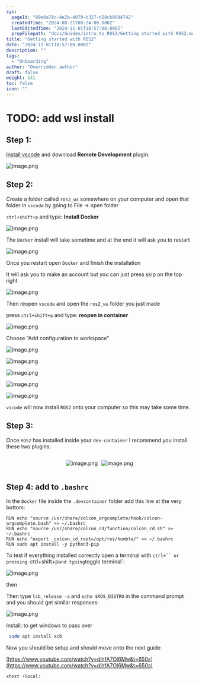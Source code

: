 ```yaml
---
sys:
  pageId: "89e0a78c-4e2b-4070-b327-d28cb0694742"
  createdTime: "2024-08-21T00:24:00.000Z"
  lastEditedTime: "2024-11-01T18:57:00.000Z"
  propFilepath: "docs/Guides/intro_to_ROS2/Getting started with ROS2.md"
title: "Getting started with ROS2"
date: "2024-11-01T18:57:00.000Z"
description: ""
tags:
  - "Onboarding"
author: "Overridden author"
draft: false
weight: 141
toc: false
icon: ""
---
```


# TODO: add wsl install

## Step 1:

[Install vscode](https://code.visualstudio.com/download) and download **Remote Development** plugin:

![image.png](https://prod-files-secure.s3.us-west-2.amazonaws.com/d518164a-d88e-44d1-a4ee-3adb3bd8bce0/efb52993-1881-4a40-b95e-6f020334f022/image.png?X-Amz-Algorithm=AWS4-HMAC-SHA256&X-Amz-Content-Sha256=UNSIGNED-PAYLOAD&X-Amz-Credential=ASIAZI2LB4663R7TQTRU%2F20250216%2Fus-west-2%2Fs3%2Faws4_request&X-Amz-Date=20250216T060933Z&X-Amz-Expires=3600&X-Amz-Security-Token=IQoJb3JpZ2luX2VjEC4aCXVzLXdlc3QtMiJIMEYCIQC8HNsu4%2F5GoLKU6UnutleHUmhvdiBHkvhq6oif11iHLgIhAOcnmL9fzpE2T8OecdwdAnv%2F%2FqtFA9cAefJwJ6xEofgWKv8DCFcQABoMNjM3NDIzMTgzODA1IgyLHBiDfygAtTeW%2BYMq3AOwQzoSFJPyEwo1kypttEnw4xmnBcyZioVvJ3G%2BoMteQMdXeZlgLi0yYIzfU5A8DBYZgw8AnrWXj8ogvTlVJJEBGBW%2BMgbS6pCBxtmaK7FXHvJzOZinWCjBzZg1CovxrfyRxX3cpoGASjcBsrP2oDMiXyWezlxsgaMyAwPMRQ1dGQdSprWYaM3AThXZnU6NIbtF6MVpdud7QG2hPeqTrnhrQ12avcv9AB1A8ULov6RQyw26DKhz6MrssrrWITQavCKCv4t2N6T8huBbIy3aHo9h6Uh%2BxKAac7IffpfNWc1Bg1nAnmv1rkOPsvrU%2FDFLS1OGXeEEmLRJixvF3vkVJbVpuWM6yRQW6XZNFtzk5ReGmcJpFuCzux0EinSnSMHXhGtdvc%2FaO04mxOvw%2BpeJEudQidWaOs26dKaDdgHQRJtpzeN6nkNu%2B7iedTfUoI%2B9JsPYGpcCwFpr6eFfRLWCekUqHN5HdTnIF3ZvD8M8erNmiVs6rxVbbTGzoUGkevP%2BXGRpZXPZYCQFvj7XBGureIcy6NE4PmLadKIy2DeICTwN75XtaSYjLGKMJ7DdB0Qb%2FXxzzxFF%2FyQs5%2BkqSQbriTq79l%2FwR%2BOGpLL1CPl34L9OhnN1EvBnpcb%2BmUPR9DCA%2FsW9BjqkAexnyFo2s7nV%2BmH%2BCwgnH7CxLZ%2BnY11uK%2BHXcYlAcXF18cyrbnGYfS6xj0232ZdNa0UbDBrz%2BYGyHax0%2FKHIbNE9xPng6dCtSasesulmqhHohk5AukcXABe6A480bufFvNeEE1qBdkRIBrygAxvN1KjihuZis20zNuvDD%2FB6DDoux32Cd%2BjaWbl7JHgNwQ9ZniR5z35vTsSN7b%2FjLrXBz%2FQmw32k&X-Amz-Signature=1d47e2c4548465b4b66e19d91bb308ee64bad467a69442c239306fcb2694771d&X-Amz-SignedHeaders=host&x-id=GetObject)

## Step 2:

Create a folder called `ros2_ws` somewhere on your computer and open that folder in `vscode` by going to File → open folder 

`ctrl+shift+p` and type: **Install Docker**

![image.png](https://prod-files-secure.s3.us-west-2.amazonaws.com/d518164a-d88e-44d1-a4ee-3adb3bd8bce0/2269dc0e-1cd5-47ff-bceb-c04ad9b2eab0/image.png?X-Amz-Algorithm=AWS4-HMAC-SHA256&X-Amz-Content-Sha256=UNSIGNED-PAYLOAD&X-Amz-Credential=ASIAZI2LB4663R7TQTRU%2F20250216%2Fus-west-2%2Fs3%2Faws4_request&X-Amz-Date=20250216T060932Z&X-Amz-Expires=3600&X-Amz-Security-Token=IQoJb3JpZ2luX2VjEC4aCXVzLXdlc3QtMiJIMEYCIQC8HNsu4%2F5GoLKU6UnutleHUmhvdiBHkvhq6oif11iHLgIhAOcnmL9fzpE2T8OecdwdAnv%2F%2FqtFA9cAefJwJ6xEofgWKv8DCFcQABoMNjM3NDIzMTgzODA1IgyLHBiDfygAtTeW%2BYMq3AOwQzoSFJPyEwo1kypttEnw4xmnBcyZioVvJ3G%2BoMteQMdXeZlgLi0yYIzfU5A8DBYZgw8AnrWXj8ogvTlVJJEBGBW%2BMgbS6pCBxtmaK7FXHvJzOZinWCjBzZg1CovxrfyRxX3cpoGASjcBsrP2oDMiXyWezlxsgaMyAwPMRQ1dGQdSprWYaM3AThXZnU6NIbtF6MVpdud7QG2hPeqTrnhrQ12avcv9AB1A8ULov6RQyw26DKhz6MrssrrWITQavCKCv4t2N6T8huBbIy3aHo9h6Uh%2BxKAac7IffpfNWc1Bg1nAnmv1rkOPsvrU%2FDFLS1OGXeEEmLRJixvF3vkVJbVpuWM6yRQW6XZNFtzk5ReGmcJpFuCzux0EinSnSMHXhGtdvc%2FaO04mxOvw%2BpeJEudQidWaOs26dKaDdgHQRJtpzeN6nkNu%2B7iedTfUoI%2B9JsPYGpcCwFpr6eFfRLWCekUqHN5HdTnIF3ZvD8M8erNmiVs6rxVbbTGzoUGkevP%2BXGRpZXPZYCQFvj7XBGureIcy6NE4PmLadKIy2DeICTwN75XtaSYjLGKMJ7DdB0Qb%2FXxzzxFF%2FyQs5%2BkqSQbriTq79l%2FwR%2BOGpLL1CPl34L9OhnN1EvBnpcb%2BmUPR9DCA%2FsW9BjqkAexnyFo2s7nV%2BmH%2BCwgnH7CxLZ%2BnY11uK%2BHXcYlAcXF18cyrbnGYfS6xj0232ZdNa0UbDBrz%2BYGyHax0%2FKHIbNE9xPng6dCtSasesulmqhHohk5AukcXABe6A480bufFvNeEE1qBdkRIBrygAxvN1KjihuZis20zNuvDD%2FB6DDoux32Cd%2BjaWbl7JHgNwQ9ZniR5z35vTsSN7b%2FjLrXBz%2FQmw32k&X-Amz-Signature=f08a4d40ed7762731eb2fe92914aac990446d6788ebdbf316abe06dd12fa7eec&X-Amz-SignedHeaders=host&x-id=GetObject)

The `Docker` install will take sometime and at the end it will ask you to restart

![image.png](https://prod-files-secure.s3.us-west-2.amazonaws.com/d518164a-d88e-44d1-a4ee-3adb3bd8bce0/ed233f78-be33-4b1f-b89c-9c346c0e961e/image.png?X-Amz-Algorithm=AWS4-HMAC-SHA256&X-Amz-Content-Sha256=UNSIGNED-PAYLOAD&X-Amz-Credential=ASIAZI2LB4663R7TQTRU%2F20250216%2Fus-west-2%2Fs3%2Faws4_request&X-Amz-Date=20250216T060932Z&X-Amz-Expires=3600&X-Amz-Security-Token=IQoJb3JpZ2luX2VjEC4aCXVzLXdlc3QtMiJIMEYCIQC8HNsu4%2F5GoLKU6UnutleHUmhvdiBHkvhq6oif11iHLgIhAOcnmL9fzpE2T8OecdwdAnv%2F%2FqtFA9cAefJwJ6xEofgWKv8DCFcQABoMNjM3NDIzMTgzODA1IgyLHBiDfygAtTeW%2BYMq3AOwQzoSFJPyEwo1kypttEnw4xmnBcyZioVvJ3G%2BoMteQMdXeZlgLi0yYIzfU5A8DBYZgw8AnrWXj8ogvTlVJJEBGBW%2BMgbS6pCBxtmaK7FXHvJzOZinWCjBzZg1CovxrfyRxX3cpoGASjcBsrP2oDMiXyWezlxsgaMyAwPMRQ1dGQdSprWYaM3AThXZnU6NIbtF6MVpdud7QG2hPeqTrnhrQ12avcv9AB1A8ULov6RQyw26DKhz6MrssrrWITQavCKCv4t2N6T8huBbIy3aHo9h6Uh%2BxKAac7IffpfNWc1Bg1nAnmv1rkOPsvrU%2FDFLS1OGXeEEmLRJixvF3vkVJbVpuWM6yRQW6XZNFtzk5ReGmcJpFuCzux0EinSnSMHXhGtdvc%2FaO04mxOvw%2BpeJEudQidWaOs26dKaDdgHQRJtpzeN6nkNu%2B7iedTfUoI%2B9JsPYGpcCwFpr6eFfRLWCekUqHN5HdTnIF3ZvD8M8erNmiVs6rxVbbTGzoUGkevP%2BXGRpZXPZYCQFvj7XBGureIcy6NE4PmLadKIy2DeICTwN75XtaSYjLGKMJ7DdB0Qb%2FXxzzxFF%2FyQs5%2BkqSQbriTq79l%2FwR%2BOGpLL1CPl34L9OhnN1EvBnpcb%2BmUPR9DCA%2FsW9BjqkAexnyFo2s7nV%2BmH%2BCwgnH7CxLZ%2BnY11uK%2BHXcYlAcXF18cyrbnGYfS6xj0232ZdNa0UbDBrz%2BYGyHax0%2FKHIbNE9xPng6dCtSasesulmqhHohk5AukcXABe6A480bufFvNeEE1qBdkRIBrygAxvN1KjihuZis20zNuvDD%2FB6DDoux32Cd%2BjaWbl7JHgNwQ9ZniR5z35vTsSN7b%2FjLrXBz%2FQmw32k&X-Amz-Signature=d25c355b2b864e5338194441a88514bc6093376b5a5009b11ab428b3040118f0&X-Amz-SignedHeaders=host&x-id=GetObject)

Once you restart open `Docker` and finish the installation

It will ask you to make an account but you can just press skip on the top right

![image.png](https://prod-files-secure.s3.us-west-2.amazonaws.com/d518164a-d88e-44d1-a4ee-3adb3bd8bce0/21010ad9-1659-4fd9-9f59-9932a09b2a3d/image.png?X-Amz-Algorithm=AWS4-HMAC-SHA256&X-Amz-Content-Sha256=UNSIGNED-PAYLOAD&X-Amz-Credential=ASIAZI2LB4663R7TQTRU%2F20250216%2Fus-west-2%2Fs3%2Faws4_request&X-Amz-Date=20250216T060932Z&X-Amz-Expires=3600&X-Amz-Security-Token=IQoJb3JpZ2luX2VjEC4aCXVzLXdlc3QtMiJIMEYCIQC8HNsu4%2F5GoLKU6UnutleHUmhvdiBHkvhq6oif11iHLgIhAOcnmL9fzpE2T8OecdwdAnv%2F%2FqtFA9cAefJwJ6xEofgWKv8DCFcQABoMNjM3NDIzMTgzODA1IgyLHBiDfygAtTeW%2BYMq3AOwQzoSFJPyEwo1kypttEnw4xmnBcyZioVvJ3G%2BoMteQMdXeZlgLi0yYIzfU5A8DBYZgw8AnrWXj8ogvTlVJJEBGBW%2BMgbS6pCBxtmaK7FXHvJzOZinWCjBzZg1CovxrfyRxX3cpoGASjcBsrP2oDMiXyWezlxsgaMyAwPMRQ1dGQdSprWYaM3AThXZnU6NIbtF6MVpdud7QG2hPeqTrnhrQ12avcv9AB1A8ULov6RQyw26DKhz6MrssrrWITQavCKCv4t2N6T8huBbIy3aHo9h6Uh%2BxKAac7IffpfNWc1Bg1nAnmv1rkOPsvrU%2FDFLS1OGXeEEmLRJixvF3vkVJbVpuWM6yRQW6XZNFtzk5ReGmcJpFuCzux0EinSnSMHXhGtdvc%2FaO04mxOvw%2BpeJEudQidWaOs26dKaDdgHQRJtpzeN6nkNu%2B7iedTfUoI%2B9JsPYGpcCwFpr6eFfRLWCekUqHN5HdTnIF3ZvD8M8erNmiVs6rxVbbTGzoUGkevP%2BXGRpZXPZYCQFvj7XBGureIcy6NE4PmLadKIy2DeICTwN75XtaSYjLGKMJ7DdB0Qb%2FXxzzxFF%2FyQs5%2BkqSQbriTq79l%2FwR%2BOGpLL1CPl34L9OhnN1EvBnpcb%2BmUPR9DCA%2FsW9BjqkAexnyFo2s7nV%2BmH%2BCwgnH7CxLZ%2BnY11uK%2BHXcYlAcXF18cyrbnGYfS6xj0232ZdNa0UbDBrz%2BYGyHax0%2FKHIbNE9xPng6dCtSasesulmqhHohk5AukcXABe6A480bufFvNeEE1qBdkRIBrygAxvN1KjihuZis20zNuvDD%2FB6DDoux32Cd%2BjaWbl7JHgNwQ9ZniR5z35vTsSN7b%2FjLrXBz%2FQmw32k&X-Amz-Signature=ac2c85d9ca559c385ff45cc0f4f291f9a95c8fe049e9c4196a23808ffc5fe93f&X-Amz-SignedHeaders=host&x-id=GetObject)

Then reopen `vscode` and open the `ros2_ws` folder you just made

press `ctrl+shift+p` and type: **reopen in container**

![image.png](https://prod-files-secure.s3.us-west-2.amazonaws.com/d518164a-d88e-44d1-a4ee-3adb3bd8bce0/4e93b8c2-41ad-488c-8095-c74205196118/image.png?X-Amz-Algorithm=AWS4-HMAC-SHA256&X-Amz-Content-Sha256=UNSIGNED-PAYLOAD&X-Amz-Credential=ASIAZI2LB4663R7TQTRU%2F20250216%2Fus-west-2%2Fs3%2Faws4_request&X-Amz-Date=20250216T060932Z&X-Amz-Expires=3600&X-Amz-Security-Token=IQoJb3JpZ2luX2VjEC4aCXVzLXdlc3QtMiJIMEYCIQC8HNsu4%2F5GoLKU6UnutleHUmhvdiBHkvhq6oif11iHLgIhAOcnmL9fzpE2T8OecdwdAnv%2F%2FqtFA9cAefJwJ6xEofgWKv8DCFcQABoMNjM3NDIzMTgzODA1IgyLHBiDfygAtTeW%2BYMq3AOwQzoSFJPyEwo1kypttEnw4xmnBcyZioVvJ3G%2BoMteQMdXeZlgLi0yYIzfU5A8DBYZgw8AnrWXj8ogvTlVJJEBGBW%2BMgbS6pCBxtmaK7FXHvJzOZinWCjBzZg1CovxrfyRxX3cpoGASjcBsrP2oDMiXyWezlxsgaMyAwPMRQ1dGQdSprWYaM3AThXZnU6NIbtF6MVpdud7QG2hPeqTrnhrQ12avcv9AB1A8ULov6RQyw26DKhz6MrssrrWITQavCKCv4t2N6T8huBbIy3aHo9h6Uh%2BxKAac7IffpfNWc1Bg1nAnmv1rkOPsvrU%2FDFLS1OGXeEEmLRJixvF3vkVJbVpuWM6yRQW6XZNFtzk5ReGmcJpFuCzux0EinSnSMHXhGtdvc%2FaO04mxOvw%2BpeJEudQidWaOs26dKaDdgHQRJtpzeN6nkNu%2B7iedTfUoI%2B9JsPYGpcCwFpr6eFfRLWCekUqHN5HdTnIF3ZvD8M8erNmiVs6rxVbbTGzoUGkevP%2BXGRpZXPZYCQFvj7XBGureIcy6NE4PmLadKIy2DeICTwN75XtaSYjLGKMJ7DdB0Qb%2FXxzzxFF%2FyQs5%2BkqSQbriTq79l%2FwR%2BOGpLL1CPl34L9OhnN1EvBnpcb%2BmUPR9DCA%2FsW9BjqkAexnyFo2s7nV%2BmH%2BCwgnH7CxLZ%2BnY11uK%2BHXcYlAcXF18cyrbnGYfS6xj0232ZdNa0UbDBrz%2BYGyHax0%2FKHIbNE9xPng6dCtSasesulmqhHohk5AukcXABe6A480bufFvNeEE1qBdkRIBrygAxvN1KjihuZis20zNuvDD%2FB6DDoux32Cd%2BjaWbl7JHgNwQ9ZniR5z35vTsSN7b%2FjLrXBz%2FQmw32k&X-Amz-Signature=b9ab3230f1ecc973e708806084a9e33323cbbc54e54228d1fff36669068a56f1&X-Amz-SignedHeaders=host&x-id=GetObject)

Choose “Add configuration to workspace”

![image.png](https://prod-files-secure.s3.us-west-2.amazonaws.com/d518164a-d88e-44d1-a4ee-3adb3bd8bce0/9560b282-5060-4989-ba37-97e7b2c22476/image.png?X-Amz-Algorithm=AWS4-HMAC-SHA256&X-Amz-Content-Sha256=UNSIGNED-PAYLOAD&X-Amz-Credential=ASIAZI2LB4663R7TQTRU%2F20250216%2Fus-west-2%2Fs3%2Faws4_request&X-Amz-Date=20250216T060932Z&X-Amz-Expires=3600&X-Amz-Security-Token=IQoJb3JpZ2luX2VjEC4aCXVzLXdlc3QtMiJIMEYCIQC8HNsu4%2F5GoLKU6UnutleHUmhvdiBHkvhq6oif11iHLgIhAOcnmL9fzpE2T8OecdwdAnv%2F%2FqtFA9cAefJwJ6xEofgWKv8DCFcQABoMNjM3NDIzMTgzODA1IgyLHBiDfygAtTeW%2BYMq3AOwQzoSFJPyEwo1kypttEnw4xmnBcyZioVvJ3G%2BoMteQMdXeZlgLi0yYIzfU5A8DBYZgw8AnrWXj8ogvTlVJJEBGBW%2BMgbS6pCBxtmaK7FXHvJzOZinWCjBzZg1CovxrfyRxX3cpoGASjcBsrP2oDMiXyWezlxsgaMyAwPMRQ1dGQdSprWYaM3AThXZnU6NIbtF6MVpdud7QG2hPeqTrnhrQ12avcv9AB1A8ULov6RQyw26DKhz6MrssrrWITQavCKCv4t2N6T8huBbIy3aHo9h6Uh%2BxKAac7IffpfNWc1Bg1nAnmv1rkOPsvrU%2FDFLS1OGXeEEmLRJixvF3vkVJbVpuWM6yRQW6XZNFtzk5ReGmcJpFuCzux0EinSnSMHXhGtdvc%2FaO04mxOvw%2BpeJEudQidWaOs26dKaDdgHQRJtpzeN6nkNu%2B7iedTfUoI%2B9JsPYGpcCwFpr6eFfRLWCekUqHN5HdTnIF3ZvD8M8erNmiVs6rxVbbTGzoUGkevP%2BXGRpZXPZYCQFvj7XBGureIcy6NE4PmLadKIy2DeICTwN75XtaSYjLGKMJ7DdB0Qb%2FXxzzxFF%2FyQs5%2BkqSQbriTq79l%2FwR%2BOGpLL1CPl34L9OhnN1EvBnpcb%2BmUPR9DCA%2FsW9BjqkAexnyFo2s7nV%2BmH%2BCwgnH7CxLZ%2BnY11uK%2BHXcYlAcXF18cyrbnGYfS6xj0232ZdNa0UbDBrz%2BYGyHax0%2FKHIbNE9xPng6dCtSasesulmqhHohk5AukcXABe6A480bufFvNeEE1qBdkRIBrygAxvN1KjihuZis20zNuvDD%2FB6DDoux32Cd%2BjaWbl7JHgNwQ9ZniR5z35vTsSN7b%2FjLrXBz%2FQmw32k&X-Amz-Signature=d8f54e36b3215ed9cdcff794a240c64cd3b02c7dedec79b011c45d46e9d0b416&X-Amz-SignedHeaders=host&x-id=GetObject)

![image.png](https://prod-files-secure.s3.us-west-2.amazonaws.com/d518164a-d88e-44d1-a4ee-3adb3bd8bce0/2ee63f81-886b-48e8-a553-dc6e5eac99e4/image.png?X-Amz-Algorithm=AWS4-HMAC-SHA256&X-Amz-Content-Sha256=UNSIGNED-PAYLOAD&X-Amz-Credential=ASIAZI2LB4663R7TQTRU%2F20250216%2Fus-west-2%2Fs3%2Faws4_request&X-Amz-Date=20250216T060933Z&X-Amz-Expires=3600&X-Amz-Security-Token=IQoJb3JpZ2luX2VjEC4aCXVzLXdlc3QtMiJIMEYCIQC8HNsu4%2F5GoLKU6UnutleHUmhvdiBHkvhq6oif11iHLgIhAOcnmL9fzpE2T8OecdwdAnv%2F%2FqtFA9cAefJwJ6xEofgWKv8DCFcQABoMNjM3NDIzMTgzODA1IgyLHBiDfygAtTeW%2BYMq3AOwQzoSFJPyEwo1kypttEnw4xmnBcyZioVvJ3G%2BoMteQMdXeZlgLi0yYIzfU5A8DBYZgw8AnrWXj8ogvTlVJJEBGBW%2BMgbS6pCBxtmaK7FXHvJzOZinWCjBzZg1CovxrfyRxX3cpoGASjcBsrP2oDMiXyWezlxsgaMyAwPMRQ1dGQdSprWYaM3AThXZnU6NIbtF6MVpdud7QG2hPeqTrnhrQ12avcv9AB1A8ULov6RQyw26DKhz6MrssrrWITQavCKCv4t2N6T8huBbIy3aHo9h6Uh%2BxKAac7IffpfNWc1Bg1nAnmv1rkOPsvrU%2FDFLS1OGXeEEmLRJixvF3vkVJbVpuWM6yRQW6XZNFtzk5ReGmcJpFuCzux0EinSnSMHXhGtdvc%2FaO04mxOvw%2BpeJEudQidWaOs26dKaDdgHQRJtpzeN6nkNu%2B7iedTfUoI%2B9JsPYGpcCwFpr6eFfRLWCekUqHN5HdTnIF3ZvD8M8erNmiVs6rxVbbTGzoUGkevP%2BXGRpZXPZYCQFvj7XBGureIcy6NE4PmLadKIy2DeICTwN75XtaSYjLGKMJ7DdB0Qb%2FXxzzxFF%2FyQs5%2BkqSQbriTq79l%2FwR%2BOGpLL1CPl34L9OhnN1EvBnpcb%2BmUPR9DCA%2FsW9BjqkAexnyFo2s7nV%2BmH%2BCwgnH7CxLZ%2BnY11uK%2BHXcYlAcXF18cyrbnGYfS6xj0232ZdNa0UbDBrz%2BYGyHax0%2FKHIbNE9xPng6dCtSasesulmqhHohk5AukcXABe6A480bufFvNeEE1qBdkRIBrygAxvN1KjihuZis20zNuvDD%2FB6DDoux32Cd%2BjaWbl7JHgNwQ9ZniR5z35vTsSN7b%2FjLrXBz%2FQmw32k&X-Amz-Signature=8099b006b068d4b4533addfe438ab8997118e49388ccce5bd8cb4e8ac787a393&X-Amz-SignedHeaders=host&x-id=GetObject)

![image.png](https://prod-files-secure.s3.us-west-2.amazonaws.com/d518164a-d88e-44d1-a4ee-3adb3bd8bce0/ae1580b2-b048-407e-aed9-b584224a7a04/image.png?X-Amz-Algorithm=AWS4-HMAC-SHA256&X-Amz-Content-Sha256=UNSIGNED-PAYLOAD&X-Amz-Credential=ASIAZI2LB4663R7TQTRU%2F20250216%2Fus-west-2%2Fs3%2Faws4_request&X-Amz-Date=20250216T060932Z&X-Amz-Expires=3600&X-Amz-Security-Token=IQoJb3JpZ2luX2VjEC4aCXVzLXdlc3QtMiJIMEYCIQC8HNsu4%2F5GoLKU6UnutleHUmhvdiBHkvhq6oif11iHLgIhAOcnmL9fzpE2T8OecdwdAnv%2F%2FqtFA9cAefJwJ6xEofgWKv8DCFcQABoMNjM3NDIzMTgzODA1IgyLHBiDfygAtTeW%2BYMq3AOwQzoSFJPyEwo1kypttEnw4xmnBcyZioVvJ3G%2BoMteQMdXeZlgLi0yYIzfU5A8DBYZgw8AnrWXj8ogvTlVJJEBGBW%2BMgbS6pCBxtmaK7FXHvJzOZinWCjBzZg1CovxrfyRxX3cpoGASjcBsrP2oDMiXyWezlxsgaMyAwPMRQ1dGQdSprWYaM3AThXZnU6NIbtF6MVpdud7QG2hPeqTrnhrQ12avcv9AB1A8ULov6RQyw26DKhz6MrssrrWITQavCKCv4t2N6T8huBbIy3aHo9h6Uh%2BxKAac7IffpfNWc1Bg1nAnmv1rkOPsvrU%2FDFLS1OGXeEEmLRJixvF3vkVJbVpuWM6yRQW6XZNFtzk5ReGmcJpFuCzux0EinSnSMHXhGtdvc%2FaO04mxOvw%2BpeJEudQidWaOs26dKaDdgHQRJtpzeN6nkNu%2B7iedTfUoI%2B9JsPYGpcCwFpr6eFfRLWCekUqHN5HdTnIF3ZvD8M8erNmiVs6rxVbbTGzoUGkevP%2BXGRpZXPZYCQFvj7XBGureIcy6NE4PmLadKIy2DeICTwN75XtaSYjLGKMJ7DdB0Qb%2FXxzzxFF%2FyQs5%2BkqSQbriTq79l%2FwR%2BOGpLL1CPl34L9OhnN1EvBnpcb%2BmUPR9DCA%2FsW9BjqkAexnyFo2s7nV%2BmH%2BCwgnH7CxLZ%2BnY11uK%2BHXcYlAcXF18cyrbnGYfS6xj0232ZdNa0UbDBrz%2BYGyHax0%2FKHIbNE9xPng6dCtSasesulmqhHohk5AukcXABe6A480bufFvNeEE1qBdkRIBrygAxvN1KjihuZis20zNuvDD%2FB6DDoux32Cd%2BjaWbl7JHgNwQ9ZniR5z35vTsSN7b%2FjLrXBz%2FQmw32k&X-Amz-Signature=3eeee74ebb92f491343786b3383aa5bdcd18b5360a4d5e782d72887f96d2bdf3&X-Amz-SignedHeaders=host&x-id=GetObject)

![image.png](https://prod-files-secure.s3.us-west-2.amazonaws.com/d518164a-d88e-44d1-a4ee-3adb3bd8bce0/53255b28-f75e-430f-b9e3-c0ac8577e42b/image.png?X-Amz-Algorithm=AWS4-HMAC-SHA256&X-Amz-Content-Sha256=UNSIGNED-PAYLOAD&X-Amz-Credential=ASIAZI2LB4663R7TQTRU%2F20250216%2Fus-west-2%2Fs3%2Faws4_request&X-Amz-Date=20250216T060932Z&X-Amz-Expires=3600&X-Amz-Security-Token=IQoJb3JpZ2luX2VjEC4aCXVzLXdlc3QtMiJIMEYCIQC8HNsu4%2F5GoLKU6UnutleHUmhvdiBHkvhq6oif11iHLgIhAOcnmL9fzpE2T8OecdwdAnv%2F%2FqtFA9cAefJwJ6xEofgWKv8DCFcQABoMNjM3NDIzMTgzODA1IgyLHBiDfygAtTeW%2BYMq3AOwQzoSFJPyEwo1kypttEnw4xmnBcyZioVvJ3G%2BoMteQMdXeZlgLi0yYIzfU5A8DBYZgw8AnrWXj8ogvTlVJJEBGBW%2BMgbS6pCBxtmaK7FXHvJzOZinWCjBzZg1CovxrfyRxX3cpoGASjcBsrP2oDMiXyWezlxsgaMyAwPMRQ1dGQdSprWYaM3AThXZnU6NIbtF6MVpdud7QG2hPeqTrnhrQ12avcv9AB1A8ULov6RQyw26DKhz6MrssrrWITQavCKCv4t2N6T8huBbIy3aHo9h6Uh%2BxKAac7IffpfNWc1Bg1nAnmv1rkOPsvrU%2FDFLS1OGXeEEmLRJixvF3vkVJbVpuWM6yRQW6XZNFtzk5ReGmcJpFuCzux0EinSnSMHXhGtdvc%2FaO04mxOvw%2BpeJEudQidWaOs26dKaDdgHQRJtpzeN6nkNu%2B7iedTfUoI%2B9JsPYGpcCwFpr6eFfRLWCekUqHN5HdTnIF3ZvD8M8erNmiVs6rxVbbTGzoUGkevP%2BXGRpZXPZYCQFvj7XBGureIcy6NE4PmLadKIy2DeICTwN75XtaSYjLGKMJ7DdB0Qb%2FXxzzxFF%2FyQs5%2BkqSQbriTq79l%2FwR%2BOGpLL1CPl34L9OhnN1EvBnpcb%2BmUPR9DCA%2FsW9BjqkAexnyFo2s7nV%2BmH%2BCwgnH7CxLZ%2BnY11uK%2BHXcYlAcXF18cyrbnGYfS6xj0232ZdNa0UbDBrz%2BYGyHax0%2FKHIbNE9xPng6dCtSasesulmqhHohk5AukcXABe6A480bufFvNeEE1qBdkRIBrygAxvN1KjihuZis20zNuvDD%2FB6DDoux32Cd%2BjaWbl7JHgNwQ9ZniR5z35vTsSN7b%2FjLrXBz%2FQmw32k&X-Amz-Signature=7450433b98a748680785c5b6f6e1ab7c297518641845943e78301318e1250c41&X-Amz-SignedHeaders=host&x-id=GetObject)

![image.png](https://prod-files-secure.s3.us-west-2.amazonaws.com/d518164a-d88e-44d1-a4ee-3adb3bd8bce0/7c562767-5af9-4ffb-97d1-327bcdf4ee00/image.png?X-Amz-Algorithm=AWS4-HMAC-SHA256&X-Amz-Content-Sha256=UNSIGNED-PAYLOAD&X-Amz-Credential=ASIAZI2LB4663R7TQTRU%2F20250216%2Fus-west-2%2Fs3%2Faws4_request&X-Amz-Date=20250216T060932Z&X-Amz-Expires=3600&X-Amz-Security-Token=IQoJb3JpZ2luX2VjEC4aCXVzLXdlc3QtMiJIMEYCIQC8HNsu4%2F5GoLKU6UnutleHUmhvdiBHkvhq6oif11iHLgIhAOcnmL9fzpE2T8OecdwdAnv%2F%2FqtFA9cAefJwJ6xEofgWKv8DCFcQABoMNjM3NDIzMTgzODA1IgyLHBiDfygAtTeW%2BYMq3AOwQzoSFJPyEwo1kypttEnw4xmnBcyZioVvJ3G%2BoMteQMdXeZlgLi0yYIzfU5A8DBYZgw8AnrWXj8ogvTlVJJEBGBW%2BMgbS6pCBxtmaK7FXHvJzOZinWCjBzZg1CovxrfyRxX3cpoGASjcBsrP2oDMiXyWezlxsgaMyAwPMRQ1dGQdSprWYaM3AThXZnU6NIbtF6MVpdud7QG2hPeqTrnhrQ12avcv9AB1A8ULov6RQyw26DKhz6MrssrrWITQavCKCv4t2N6T8huBbIy3aHo9h6Uh%2BxKAac7IffpfNWc1Bg1nAnmv1rkOPsvrU%2FDFLS1OGXeEEmLRJixvF3vkVJbVpuWM6yRQW6XZNFtzk5ReGmcJpFuCzux0EinSnSMHXhGtdvc%2FaO04mxOvw%2BpeJEudQidWaOs26dKaDdgHQRJtpzeN6nkNu%2B7iedTfUoI%2B9JsPYGpcCwFpr6eFfRLWCekUqHN5HdTnIF3ZvD8M8erNmiVs6rxVbbTGzoUGkevP%2BXGRpZXPZYCQFvj7XBGureIcy6NE4PmLadKIy2DeICTwN75XtaSYjLGKMJ7DdB0Qb%2FXxzzxFF%2FyQs5%2BkqSQbriTq79l%2FwR%2BOGpLL1CPl34L9OhnN1EvBnpcb%2BmUPR9DCA%2FsW9BjqkAexnyFo2s7nV%2BmH%2BCwgnH7CxLZ%2BnY11uK%2BHXcYlAcXF18cyrbnGYfS6xj0232ZdNa0UbDBrz%2BYGyHax0%2FKHIbNE9xPng6dCtSasesulmqhHohk5AukcXABe6A480bufFvNeEE1qBdkRIBrygAxvN1KjihuZis20zNuvDD%2FB6DDoux32Cd%2BjaWbl7JHgNwQ9ZniR5z35vTsSN7b%2FjLrXBz%2FQmw32k&X-Amz-Signature=f8262d9f805e6a4f3afa9d2ca75b850d5c86605e1eac8488e959354a60013176&X-Amz-SignedHeaders=host&x-id=GetObject)

`vscode` will now install `ROS2` onto your computer so this may take some time.

## Step 3:

Once `ROS2` has installed inside your `dev-container` I recommend you install these two plugins:

<div style="display: flex;flex-direction: row; column-gap:10px; max-width: 630px;justify-content: center;">
<div>

![image.png](https://prod-files-secure.s3.us-west-2.amazonaws.com/d518164a-d88e-44d1-a4ee-3adb3bd8bce0/3fc3d550-5a54-4ba1-ba6b-faa01cdb7369/image.png?X-Amz-Algorithm=AWS4-HMAC-SHA256&X-Amz-Content-Sha256=UNSIGNED-PAYLOAD&X-Amz-Credential=ASIAZI2LB466VSNEBRVV%2F20250216%2Fus-west-2%2Fs3%2Faws4_request&X-Amz-Date=20250216T060940Z&X-Amz-Expires=3600&X-Amz-Security-Token=IQoJb3JpZ2luX2VjEC4aCXVzLXdlc3QtMiJGMEQCH3fJ5C4dn75%2BZrcKG8oeodW3ySYMNAN26%2F2ENAGizIMCIQDGty7GwLub4XGd%2FD1evnnkkIZyXnilxLfm%2BB1S%2FBar%2Fyr%2FAwhXEAAaDDYzNzQyMzE4MzgwNSIMlz6%2FMBRdSOshnvY9KtwD75Zmct2%2BAKiWpStIOk7WgZRbfHlBD8D2N2Bu6mLSne%2Fk1FKCq0r5u9nLNiUijk%2FSzvU6JtZWLzaPTwF9X39Ybp0GF6BavRokoqvcwAWl0LCLPiDkDLe9fDgZ6EjzSinG1R4GlAOKNfbOTA2H2808Yxe9fmzY3UzfLKx%2FgMQzcToyEFL3H8wWT2%2FxIxirrEBgRJrS2sH7Uh%2BRLVC9WeJUF%2Bn%2FXg3320%2Fc%2BlFacoFuA9Zl4iyU61cJ%2B3Y8DLcVex8gb%2FVuZw18TWC2JeNgtLjbfTHxfUytHPx6mpUr0wCB28LKIrdHakFkwEgPcaqsfZ7LjcoVO9l3uP4yXZ%2BM8UqQyIVsEpBk3ndEj4NqAVTXjnuW2KqqZolrZsIeuTb0crGxU9eFnsALPUPP3UleoUtM4WE69cwZKJa%2FK0sK4wEc3wM08b8aTuarOURXbvyhGQrxDQ7pd0apbJe5IOCUNK%2FdhkHtdXWD80Kr2s6gDoh5MH3KZEPZfc53aDvSjNU%2Fy%2FB%2B0wv9Kll19UlTlEtlE2y8sG9fAh7GdeAhAp9pfn7vMcGTJPaptVaEoXirUpJKJvqZWg%2BOAdyACKV2XkfJu%2FCo6ldwz2HLi6zZ14grenyZKgiR82nFgj65T7ZlUJ4wnf7FvQY6pgEcoykOuM%2F39ii97QXeyuC%2F%2F4%2FuB%2BgQDs8S2we99DZo0atEEpEcS8X65%2BkDkDm%2FyMBIzCV2dxXQ7oTinKGJ9EHvSWET10zl0XkPBxoeQIf7DW9TM2CLapD2bDM2EbpVrky549WybEq1mCQH%2B0sVJ17VkJf2M18CTHZNtahcpDQaqGIva%2FtEQpLLLOH4X%2BRmYiw6IaTELipN4ADT3yavnWCs1R0Y3ERp&X-Amz-Signature=d72801765c6a773f08ec23d7d21729f480d88ff35efaa5ba70ec46dee141354a&X-Amz-SignedHeaders=host&x-id=GetObject)

</div>
<div>

![image.png](https://prod-files-secure.s3.us-west-2.amazonaws.com/d518164a-d88e-44d1-a4ee-3adb3bd8bce0/d994cc66-13c2-4093-a5a3-f84cf4601a82/image.png?X-Amz-Algorithm=AWS4-HMAC-SHA256&X-Amz-Content-Sha256=UNSIGNED-PAYLOAD&X-Amz-Credential=ASIAZI2LB466UDABNK4W%2F20250216%2Fus-west-2%2Fs3%2Faws4_request&X-Amz-Date=20250216T060940Z&X-Amz-Expires=3600&X-Amz-Security-Token=IQoJb3JpZ2luX2VjEC4aCXVzLXdlc3QtMiJIMEYCIQCMVepy2wHvwRY59%2FQTU1hiBjRabMfMiCPfZN2b4gN%2BoAIhALKUo1ZZ4apHBrNvLTRuxhuXfkNZP%2BJ01DkL5GV5EpIJKv8DCFcQABoMNjM3NDIzMTgzODA1IgxPe8HrEUTtiWXte4sq3APHcbUPonSjy4%2FSHOc7S6EFqFTQpx090xeiBGFxNQHNv%2FMmAZo9367sotey544XsgnDthJPVB4y9moEnO4BIvn3IELOKgv3TMc8l3iIeYFu%2F469ewFrK2orNM6BSjGF12OZDf40n9b7U4fh5e9vlcMs%2BzDhqH6FrSQrsW%2B8GRKZcvWqfWEXGwirP6Q8H3yji4a1QFgmaQKvzvy4Q3NbdNbYbAU5q2RaZaa9zf4o5wXwTcT0z9olp3ETMbi8fZfhxC4Vxw8zU4Wj%2FI0eyjjwYmWu140WKR%2FoFjIGeEvOsIYHG4dagnXwxFeHYfjoQnh1TLWv7r2uYPLZzxEXS2JmLLQdU7jBG4t0QqhYVikvAAZ%2BDxCu6%2FmFUia9ALs0V9v9O7XSUCbbkXGZDNAR%2FmzSBcuF%2BxAxHm8BE8aiN6nocJ10WJ2a1Z50hXrOmA%2FhcR2%2FfVmcwRSufgnklIsER01RmyUv3tW2Bxn65sMRyTlo6wP99TOuWAvtfJM3yQb5I%2BIAM73280WE3hsHbmv6rHcDum7YcLl1YDggJWh21qidxOveiGwQUeIrUVfjVDgrqxVKiJlR0DblcGMjV1r7TcE3Hr993DpPh5swuxOAZxTK33yf%2FEbiH1ztWmbuUxFrlDDV%2FcW9BjqkAZW8EDJJKhZf%2BA829GEIpXOI24NORvzG4%2B%2BzrcY6oW1xMN3jXGdsMrzdbUzpzT%2FKZ0FdXAxhai5muCJuUD14z8LpgjVxBIiH%2BB7tbAWTa6%2FKSh6zpJQDguJbyjpJfGwXoWDIFN2qFoP5YSiXZG7Up7CIAe1noMAbCgdZU5kb0XsgfwCu7ApVWTDUL6TGV0EWhQxOw%2FKaxGZo9mFEx%2FhaadWjomem&X-Amz-Signature=14116901c8ff062ffbe2c616078d7805ce7090f1be2e3289e4689f145a1b5432&X-Amz-SignedHeaders=host&x-id=GetObject)

</div>
</div>

## Step 4: add to `.bashrc`

In the `Docker` file inside the `.devcontainer` folder add this line at the very bottom: 

```docker
RUN echo "source /usr/share/colcon_argcomplete/hook/colcon-argcomplete.bash" >> ~/.bashrc
RUN echo "source /usr/share/colcon_cd/function/colcon_cd.sh" >> ~/.bashrc
RUN echo "export _colcon_cd_root=/opt/ros/humble/" >> ~/.bashrc
RUN sudo apt install -y python3-pip 
```

To test if everything installed correctly open a terminal with `ctrl+`` or pressing `ctrl+shift+p` and typing `toggle terminal`:

![image.png](https://prod-files-secure.s3.us-west-2.amazonaws.com/d518164a-d88e-44d1-a4ee-3adb3bd8bce0/6a4943d8-b04e-4c02-9a58-775f3384d1a5/image.png?X-Amz-Algorithm=AWS4-HMAC-SHA256&X-Amz-Content-Sha256=UNSIGNED-PAYLOAD&X-Amz-Credential=ASIAZI2LB4663R7TQTRU%2F20250216%2Fus-west-2%2Fs3%2Faws4_request&X-Amz-Date=20250216T060932Z&X-Amz-Expires=3600&X-Amz-Security-Token=IQoJb3JpZ2luX2VjEC4aCXVzLXdlc3QtMiJIMEYCIQC8HNsu4%2F5GoLKU6UnutleHUmhvdiBHkvhq6oif11iHLgIhAOcnmL9fzpE2T8OecdwdAnv%2F%2FqtFA9cAefJwJ6xEofgWKv8DCFcQABoMNjM3NDIzMTgzODA1IgyLHBiDfygAtTeW%2BYMq3AOwQzoSFJPyEwo1kypttEnw4xmnBcyZioVvJ3G%2BoMteQMdXeZlgLi0yYIzfU5A8DBYZgw8AnrWXj8ogvTlVJJEBGBW%2BMgbS6pCBxtmaK7FXHvJzOZinWCjBzZg1CovxrfyRxX3cpoGASjcBsrP2oDMiXyWezlxsgaMyAwPMRQ1dGQdSprWYaM3AThXZnU6NIbtF6MVpdud7QG2hPeqTrnhrQ12avcv9AB1A8ULov6RQyw26DKhz6MrssrrWITQavCKCv4t2N6T8huBbIy3aHo9h6Uh%2BxKAac7IffpfNWc1Bg1nAnmv1rkOPsvrU%2FDFLS1OGXeEEmLRJixvF3vkVJbVpuWM6yRQW6XZNFtzk5ReGmcJpFuCzux0EinSnSMHXhGtdvc%2FaO04mxOvw%2BpeJEudQidWaOs26dKaDdgHQRJtpzeN6nkNu%2B7iedTfUoI%2B9JsPYGpcCwFpr6eFfRLWCekUqHN5HdTnIF3ZvD8M8erNmiVs6rxVbbTGzoUGkevP%2BXGRpZXPZYCQFvj7XBGureIcy6NE4PmLadKIy2DeICTwN75XtaSYjLGKMJ7DdB0Qb%2FXxzzxFF%2FyQs5%2BkqSQbriTq79l%2FwR%2BOGpLL1CPl34L9OhnN1EvBnpcb%2BmUPR9DCA%2FsW9BjqkAexnyFo2s7nV%2BmH%2BCwgnH7CxLZ%2BnY11uK%2BHXcYlAcXF18cyrbnGYfS6xj0232ZdNa0UbDBrz%2BYGyHax0%2FKHIbNE9xPng6dCtSasesulmqhHohk5AukcXABe6A480bufFvNeEE1qBdkRIBrygAxvN1KjihuZis20zNuvDD%2FB6DDoux32Cd%2BjaWbl7JHgNwQ9ZniR5z35vTsSN7b%2FjLrXBz%2FQmw32k&X-Amz-Signature=3b78ddad4f7696adf3312dc3dbb8c09dfedaab3d8e94e103ba3e90249a0794cc&X-Amz-SignedHeaders=host&x-id=GetObject)

then 

Then type `lsb_release -a` and `echo $ROS_DISTRO` in the command prompt and you should get similar responses:

![image.png](https://prod-files-secure.s3.us-west-2.amazonaws.com/d518164a-d88e-44d1-a4ee-3adb3bd8bce0/3e635dec-a805-4e85-8b9e-d000e5b71a4e/image.png?X-Amz-Algorithm=AWS4-HMAC-SHA256&X-Amz-Content-Sha256=UNSIGNED-PAYLOAD&X-Amz-Credential=ASIAZI2LB4663R7TQTRU%2F20250216%2Fus-west-2%2Fs3%2Faws4_request&X-Amz-Date=20250216T060932Z&X-Amz-Expires=3600&X-Amz-Security-Token=IQoJb3JpZ2luX2VjEC4aCXVzLXdlc3QtMiJIMEYCIQC8HNsu4%2F5GoLKU6UnutleHUmhvdiBHkvhq6oif11iHLgIhAOcnmL9fzpE2T8OecdwdAnv%2F%2FqtFA9cAefJwJ6xEofgWKv8DCFcQABoMNjM3NDIzMTgzODA1IgyLHBiDfygAtTeW%2BYMq3AOwQzoSFJPyEwo1kypttEnw4xmnBcyZioVvJ3G%2BoMteQMdXeZlgLi0yYIzfU5A8DBYZgw8AnrWXj8ogvTlVJJEBGBW%2BMgbS6pCBxtmaK7FXHvJzOZinWCjBzZg1CovxrfyRxX3cpoGASjcBsrP2oDMiXyWezlxsgaMyAwPMRQ1dGQdSprWYaM3AThXZnU6NIbtF6MVpdud7QG2hPeqTrnhrQ12avcv9AB1A8ULov6RQyw26DKhz6MrssrrWITQavCKCv4t2N6T8huBbIy3aHo9h6Uh%2BxKAac7IffpfNWc1Bg1nAnmv1rkOPsvrU%2FDFLS1OGXeEEmLRJixvF3vkVJbVpuWM6yRQW6XZNFtzk5ReGmcJpFuCzux0EinSnSMHXhGtdvc%2FaO04mxOvw%2BpeJEudQidWaOs26dKaDdgHQRJtpzeN6nkNu%2B7iedTfUoI%2B9JsPYGpcCwFpr6eFfRLWCekUqHN5HdTnIF3ZvD8M8erNmiVs6rxVbbTGzoUGkevP%2BXGRpZXPZYCQFvj7XBGureIcy6NE4PmLadKIy2DeICTwN75XtaSYjLGKMJ7DdB0Qb%2FXxzzxFF%2FyQs5%2BkqSQbriTq79l%2FwR%2BOGpLL1CPl34L9OhnN1EvBnpcb%2BmUPR9DCA%2FsW9BjqkAexnyFo2s7nV%2BmH%2BCwgnH7CxLZ%2BnY11uK%2BHXcYlAcXF18cyrbnGYfS6xj0232ZdNa0UbDBrz%2BYGyHax0%2FKHIbNE9xPng6dCtSasesulmqhHohk5AukcXABe6A480bufFvNeEE1qBdkRIBrygAxvN1KjihuZis20zNuvDD%2FB6DDoux32Cd%2BjaWbl7JHgNwQ9ZniR5z35vTsSN7b%2FjLrXBz%2FQmw32k&X-Amz-Signature=8de0b3c2d3c91fbbf608d01dedcde9435dee071cede51b32e5952daa30c84f4f&X-Amz-SignedHeaders=host&x-id=GetObject)

Install:  to get windows to pass over

```bash
 sudo apt install xcb
```

Now you should be setup and should move onto the next guide 

[https://www.youtube.com/watch?v=dihfA7Ol6Mw&t=650s](https://www.youtube.com/watch?v=dihfA7Ol6Mw&t=650s)

```python
xhost +local:
```
